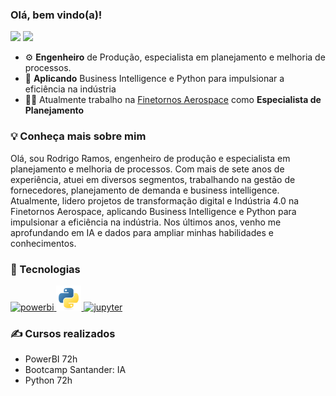 ### Olá, bem vindo(a)!

[<img src="https://img.shields.io/badge/rodrigoframos-0A66C2?style=flat-square&logo=linkedin&logoColor=white" />](https://www.linkedin.com/in/rodrigoframos/)
[<img src="https://img.shields.io/badge/rodrigoframos@outlook.com-EA4335?style=flat-square&logo=Gmail&logoColor=white" />](mailto:rodrigoframos@outlook.com)

- ⚙️ **Engenheiro** de Produção, especialista em planejamento e melhoria de processos.
- 🎯 **Aplicando** Business Intelligence e Python para impulsionar a eficiência na indústria
- 👨‍💻 Atualmente trabalho na [Finetornos Aerospace](https://finetornos.com.br/) como **Especialista de Planejamento**

### :bulb: Conheça mais sobre mim

Olá, sou Rodrigo Ramos, engenheiro de produção e especialista em planejamento e melhoria de processos. Com mais de sete anos de experiência, atuei em diversos segmentos, trabalhando na gestão de fornecedores, planejamento de demanda e business intelligence. Atualmente, lidero projetos de transformação digital e Indústria 4.0 na Finetornos Aerospace, aplicando Business Intelligence e Python para impulsionar a eficiência na indústria. Nos últimos anos, venho me aprofundando em IA e dados para ampliar minhas habilidades e conhecimentos.

### :rocket: Tecnologias 
<p align="left"> 
<p align="left"> <a href="https://powerbi.microsoft.com/" target="_blank" rel="noreferrer"> <img src="https://www.vectorlogo.zone/logos/microsoft_powerbi/microsoft_powerbi-icon.svg" alt="powerbi" width="40" height="40"/> </a>
<a href="https://www.python.org" target="_blank" rel="noreferrer"> <img src="https://raw.githubusercontent.com/devicons/devicon/master/icons/python/python-original.svg" alt="python" width="40" height="40"/> </a>
<a href="https://jupyter.org/" target="_blank" rel="noreferrer"> <img src="https://www.vectorlogo.zone/logos/jupyter/jupyter-icon.svg" alt="jupyter" width="40" height="40"/> </a> </p>


### ✍️ Cursos realizados

- PowerBI 72h
- Bootcamp Santander: IA
- Python 72h
